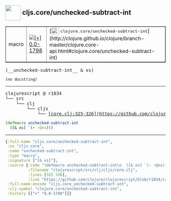 ## <img width="48px" valign="middle" src="http://i.imgur.com/Hi20huC.png"> cljs.core/unchecked-subtract-int

 <table border="1">
<tr>
<td>macro</td>
<td><a href="https://github.com/cljsinfo/api-refs/tree/0.0-1798"><img valign="middle" alt="[+] 0.0-1798" src="https://img.shields.io/badge/+-0.0--1798-lightgrey.svg"></a> </td>
<td>
[<img height="24px" valign="middle" src="http://i.imgur.com/1GjPKvB.png"> <samp>clojure.core/unchecked-subtract-int</samp>](http://clojure.github.io/clojure/branch-master/clojure.core-api.html#clojure.core/unchecked-subtract-int)
</td>
</tr>
</table>

 <samp>
(__unchecked-subtract-int__ & xs)<br>
</samp>

```
(no docstring)
```

---

 <pre>
clojurescript @ r1834
└── src
    └── clj
        └── cljs
            └── <ins>[core.clj:325-326](https://github.com/clojure/clojurescript/blob/r1834/src/clj/cljs/core.clj#L325-L326)</ins>
</pre>

```clj
(defmacro unchecked-subtract-int
  ([& xs] `(- ~@xs)))
```


---

```clj
{:full-name "cljs.core/unchecked-subtract-int",
 :ns "cljs.core",
 :name "unchecked-subtract-int",
 :type "macro",
 :signature ["[& xs]"],
 :source {:code "(defmacro unchecked-subtract-int\n  ([& xs] `(- ~@xs)))",
          :filename "clojurescript/src/clj/cljs/core.clj",
          :lines [325 326],
          :link "https://github.com/clojure/clojurescript/blob/r1834/src/clj/cljs/core.clj#L325-L326"},
 :full-name-encode "cljs.core_unchecked-subtract-int",
 :clj-symbol "clojure.core/unchecked-subtract-int",
 :history [["+" "0.0-1798"]]}

```

